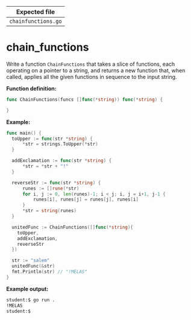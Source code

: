| Expected file       |
| ------------------- |
| `chainfunctions.go` |

# chain_functions

Write a function `ChainFunctions` that takes a slice of functions, each operating on a pointer to a string, and returns a new function that, when called, applies all the given functions in sequence to the input string.

**Function definition:**

```go
func ChainFunctions(funcs []func(*string)) func(*string) {

}
```

**Example:**

```go
func main() {
  toUpper := func(str *string) {
      *str = strings.ToUpper(*str)
  }

  addExclamation := func(str *string) {
      *str = *str + "!"
  }

  reverseStr := func(str *string) {
      runes := []rune(*str)
      for i, j := 0, len(runes)-1; i < j; i, j = i+1, j-1 {
          runes[i], runes[j] = runes[j], runes[i]
      }
      *str = string(runes)
  }

  unitedFunc := ChainFunctions([]func(*string){
    toUpper,
    addExclamation,
    reverseStr
  })

  str := "salem"
  unitedFunc(&str)
  fmt.Println(str) // "!MELAS"
}
```

**Example output:**

```sh
student:$ go run .
!MELAS
student:$
```
